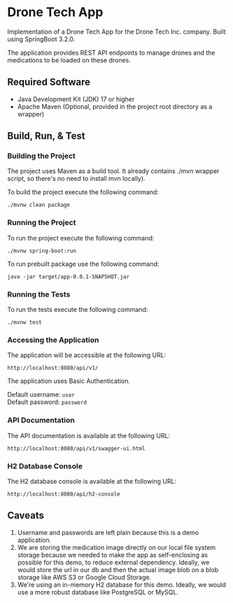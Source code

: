 # Drone Tech App

Implementation of a Drone Tech App for the Drone Tech Inc. company. Built using SpringBoot 3.2.0.

The application provides REST API endpoints to manage drones and the medications to be loaded on these drones.

## Required Software
* Java Development Kit (JDK) 17 or higher
* Apache Maven (Optional, provided in the project root directory as a wrapper)

## Build, Run, & Test
### Building the Project
The project uses Maven as a build tool. It already contains ./mvn wrapper script, so there's no need to install mvn locally).

To build the project execute the following command:

```./mvnw clean package```

### Running the Project
To run the project execute the following command:

```./mvnw spring-boot:run```

To run prebuilt package use the following command:

```java -jar target/app-0.0.1-SNAPSHOT.jar```

### Running the Tests
To run the tests execute the following command:

```./mvnw test```

### Accessing the Application
The application will be accessible at the following URL:

```http://localhost:8080/api/v1/```

The application uses Basic Authentication.

Default username: `user` <br>
Default password: `password`

### API Documentation
The API documentation is available at the following URL:

```http://localhost:8080/api/v1/swagger-ui.html```

### H2 Database Console
The H2 database console is available at the following URL:

```http://localhost:8080/api/h2-console```


## Caveats
1. Username and passwords are left plain because this is a demo application.
2. We are storing the medication image directly on our local file system storage because we needed to make the app as self-enclosing as possible for this demo, to reduce external dependency. Ideally, we would store the url in our db and then the actual image blob on a blob storage like AWS S3 or Google Cloud Storage.
3. We're using an in-memory H2 database for this demo. Ideally, we would use a more robust database like PostgreSQL or MySQL.

